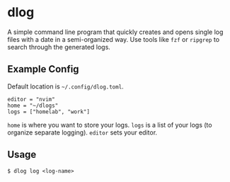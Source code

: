 # dlog

A simple command line program that quickly creates and opens single log files with a date in a semi-organized way. Use tools like `fzf` or `ripgrep` to search through the generated logs.

## Example Config

Default location is `~/.config/dlog.toml`.

```
editor = "nvim"
home = "~/dlogs"
logs = ["homelab", "work"]
```

`home` is where you want to store your logs. `logs` is a list of your logs (to organize separate logging). `editor` sets your editor.

## Usage

```
$ dlog log <log-name>
```
